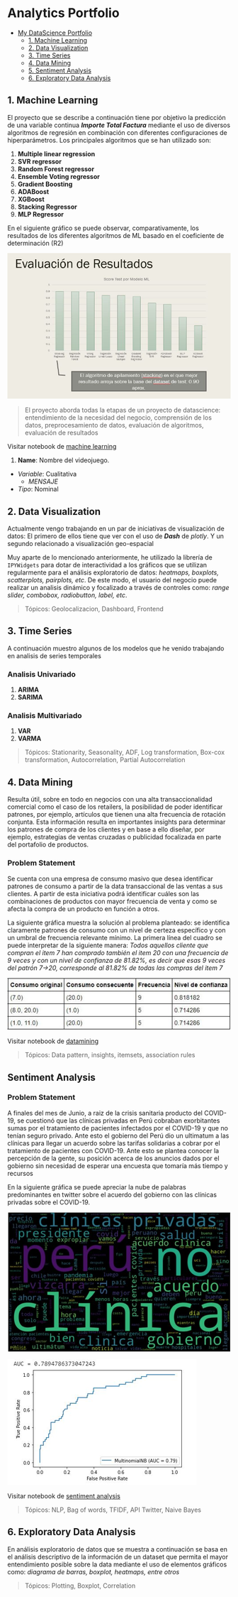 # Analytics Portfolio

<!-- TOC -->

 - [My DataScience Portfolio](#analytics-portfolio)
    - [1. Machine Learning](#1-machine-learning) 
    - [2. Data Visualization](#2-data-visualization)
    - [3. Time Series](#3-time-series)
    - [4. Data Mining](#4-data-mining)
    - [5. Sentiment Analysis](#5-sentiment-analysis)
    - [6. Exploratory Data Analysis](#6-exploratory-data-analysis)


<!-- /TOC -->

## 1. Machine Learning
El proyecto que se describe a continuación tiene por objetivo la predicción de una variable continua ***Importe Total Factura*** mediante el uso de diversos algoritmos de regresión en combinación con diferentes configuraciones de hiperparámetros.
Los principales algoritmos que se han utilizado son:
1. __Multiple linear regression__
2. __SVR regressor__
3. __Random Forest regressor__
4. __Ensemble Voting regressor__
5. __Gradient Boosting__
6. __ADABoost__
7. __XGBoost__
8. __Stacking Regressor__
9. __MLP Regressor__

En el siguiente gráfico se puede observar, comparativamente, los resultados de los diferentes algoritmos de ML  basado en el coeficiente de determinación (R2)

![alt text][resultados-ml]

[resultados-ml]: https://github.com/rasecotineb/datascience/blob/master/machine-learning/resultados-machine-learning.JPG "Resultados de algoritmos ML"

> El proyecto aborda todas la etapas de un proyecto de datascience: entendimiento de la necesidad del negocio, comprensión de los datos, preprocesamiento de datos, evaluación de algoritmos, evaluación de resultados


Visitar notebook de [machine learning](https://github.com/rasecotineb/datascience/blob/master/machine-learning/Analisis_de_datos_Regresion_lineal_Machine_Learning_II_.ipynb)

1. __Name__: Nombre del videojuego.
+ _Variable_: Cualitativa
  + _MENSAJE_
+ _Tipo_: Nominal


## 2. Data Visualization
Actualmente vengo trabajando en un par de iniciativas de visualización de datos:
El primero de ellos tiene que ver con el uso de ***Dash*** de *plotly*.
Y un segundo relacionado a visualización geo-espacial

Muy aparte de lo mencionado anteriormente, he utilizado la librería de ```IPYWidgets``` para dotar de interactividad a los gráficos que se utilizan regularmente para el análisis exploratorio de datos: *heatmaps, boxplots, scatterplots, pairplots, etc*. De este modo, el usuario del negocio puede realizar un analisis dinámico y focalizado a través de controles como: *range slider, combobox, radiobutton, label, etc*. 
>Tópicos: Geolocalizacion, Dashboard, Frontend

## 3. Time Series
A continuación muestro algunos de los modelos que he venido trabajando en analisis de series temporales
### Analisis Univariado
1. **ARIMA**
2. **SARIMA**

### Analisis Multivariado
1. **VAR**
2. **VARMA**

>Tópicos: Stationarity, Seasonality, ADF, Log transformation, Box-cox transformation, Autocorrelation, Partial Autocorrelation
## 4. Data Mining
Resulta útil, sobre en todo en negocios con una alta transaccionalidad comercial como el caso de los retailers, la posibilidad de poder identificar patrones, por ejemplo, artículos que tienen una alta frecuencia de rotación conjunta. Esta información resulta en importantes insights para determinar los patrones de compra de los clientes y en base a ello diseñar, por ejemplo, estrategias de ventas cruzadas o publicidad focalizada en parte del portafolio de productos.
### Problem Statement
Se cuenta con una empresa de consumo masivo que desea identificar patrones de consumo a partir de la data transaccional de las ventas a sus clientes. A partir de esta iniciativa podrá identificar cuáles son las combinaciones de productos con mayor frecuencia de venta y como se afecta la compra de un producto en función a otros. 

La siguiente gráfica muestra la solución al problema planteado: se identifica claramente patrones de consumo con un nivel de certeza específico y con un umbral de frecuencia relevante mínimo.
La primera línea del cuadro se puede interpretar de la siguiente manera: *Todos aquellos cliente que compran el item 7 han comprado también el item 20 con una frecuencia de 9 veces y con un nivel de confianza de 81.82%, es decir que esas 9 veces del patrón 7->20, corresponde al 81.82% de todas las compras del item 7*

![alt text][insigths]

[insigths]: https://github.com/rasecotineb/datascience/blob/master/datamining/association-rules.JPG "Reglas de asociación - Patrones de consumo"
Visitar notebook de [datamining](https://github.com/rasecotineb/datascience/blob/master/datamining/Itemset_Pattern.ipynb)
>Tópicos: Data pattern, insights, itemsets, association rules

## Sentiment Analysis
### Problem Statement
A finales del mes de Junio, a raiz de la crisis sanitaria producto del COVID-19, se cuestionó que las clínicas privadas en Perú cobraban exorbitantes sumas por el tratamiento de pacientes infectados por el COVID-19 y que no tenían seguro privado. Ante esto el gobierno del Perú dio un ultimatum a las clínicas para llegar un acuerdo sobre las tarifas solidarias a cobrar por el tratamiento de pacientes con COVID-19. Ante esto se plantea conocer la percepción de la gente, su posición acerca de los anuncios dados por el gobierno sin necesidad de esperar una encuesta que tomaría más tiempo y recursos



En la siguiente gráfica se puede apreciar la nube de palabras predominantes en twitter sobre el acuerdo del gobierno con las clínicas privadas sobre el COVID-19.


![alt text][main-words]

[main-words]: https://github.com/rasecotineb/datascience/blob/master/sentiment-analysis/main-words-pos.JPG "Nube de palabras"


![alt text][roc-curve]

[roc-curve]: https://github.com/rasecotineb/datascience/blob/master/sentiment-analysis/roc-curve-sentyment-analysis.JPG "Curva ROC"

Visitar notebook de [sentiment analysis](https://github.com/rasecotineb/datascience/blob/master/sentiment-analysis/Twitter_Analisis_de_Sentimientos.ipynb)

>Tópicos: NLP, Bag of words, TFIDF, API Twitter, Naive Bayes
## 6. Exploratory Data Analysis
En análisis exploratorio de datos que se muestra a continuación se basa en el análisis descriptivo de la información de un dataset que permita el mayor entendimiento posible sobre la data mediante el uso de elementos gráficos como: *diagrama de barras, boxplot, heatmaps, entre otros*
>Tópicos: Plotting, Boxplot, Correlation
